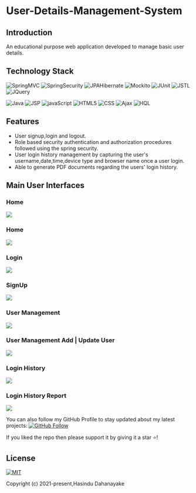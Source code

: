 # User-Details-Management-System

## Introduction
An educational purpose web application developed to manage basic user details.

## Technology Stack

![SpringMVC](https://img.shields.io/badge/Framework-SpringMVC-blue)
![SpringSecurity](https://img.shields.io/badge/Framework-SpringSecurity-blue)
![JPAHibernate](https://img.shields.io/badge/Framework-JPAHibernate-blue)
![Mockito](https://img.shields.io/badge/Framework-Mockito-blue)
![JUnit](https://img.shields.io/badge/Framework-JUnit-blue)
![JSTL](https://img.shields.io/badge/Librrary-JSTL-blue)
![JQuery](https://img.shields.io/badge/Library-JQuery-blue) 

![Java](https://img.shields.io/badge/Language-Java-red)
![JSP](https://img.shields.io/badge/Language-JSP-red)
![javaScript](https://img.shields.io/badge/Language-javaScript-red) 
![HTML5](https://img.shields.io/badge/Language-HTML5-red) 
![CSS](https://img.shields.io/badge/Language-CSS-red) 
![Ajax](https://img.shields.io/badge/Language-Ajax-red) 
![HQL](https://img.shields.io/badge/Language-SQL-red) 



## Features
* User signup,login and logout.
* Role based security authentication and authorization procedures followed using the spring security.
* User login history management by capturing the user's username,date,time,device type and browser name once a user login.
* Able to generate PDF documents regarding the users' login history.


 ## Main User Interfaces
 ### Home 
 
 <p align="left">
  <img src="../master/ui-images/home-top.PNG"/>
 </p>
 
 ### Home
 
 <p align="left">
  <img src="../master/ui-images/home-middle.PNG"/>
 </p>
 
  ### Login
 
 <p align="left">
  <img src="../master/ui-images/login.PNG"/>
 </p>
 
 ### SignUp
 
 <p align="left">
  <img src="../master/ui-images/signup.PNG"/>
 </p>
 
 ### User Management
 
 <p align="left">
  <img src="../master/ui-images/user-management.PNG"/>
 </p>
 
 ### User Management Add | Update User
 
 <p align="left">
  <img src="../master/ui-images/user-management-update-user.PNG"/>
 </p>
 
 ### Login History
 
 <p align="left">
  <img src="../master/ui-images/login-history.PNG"/>
 </p>
 
 ### Login History Report
 
 <p align="left">
  <img src="../master/ui-images/generated-user-history-report.PNG"/>
 </p>
  

You can also follow my GitHub Profile to stay updated about my latest projects: [![GitHub Follow](https://img.shields.io/badge/Connect-Hasindu1-blue.svg?logo=Github&longCache=true&style=social&label=Follow)](https://github.com/Hasindu1)

If you liked the repo then please support it by giving it a star ⭐!



 ## License
[![MIT](https://img.shields.io/cocoapods/l/AFNetworking.svg?style=style&label=License&maxAge=2592000)](../master/LICENSE)


Copyright (c) 2021-present,Hasindu Dahanayake

 

